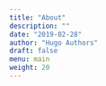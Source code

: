 ```yaml
---
title: "About"
description: ""
date: "2019-02-28"
author: "Hugo Authors"
draft: false
menu: main
weight: 20
---
```




